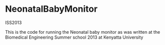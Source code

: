 NeonatalBabyMonitor
===================

ISS2013

This is the code for running the Neonatal baby monitor as was written at the Biomedical Engineering Summer school 2013 at 
Kenyatta University
